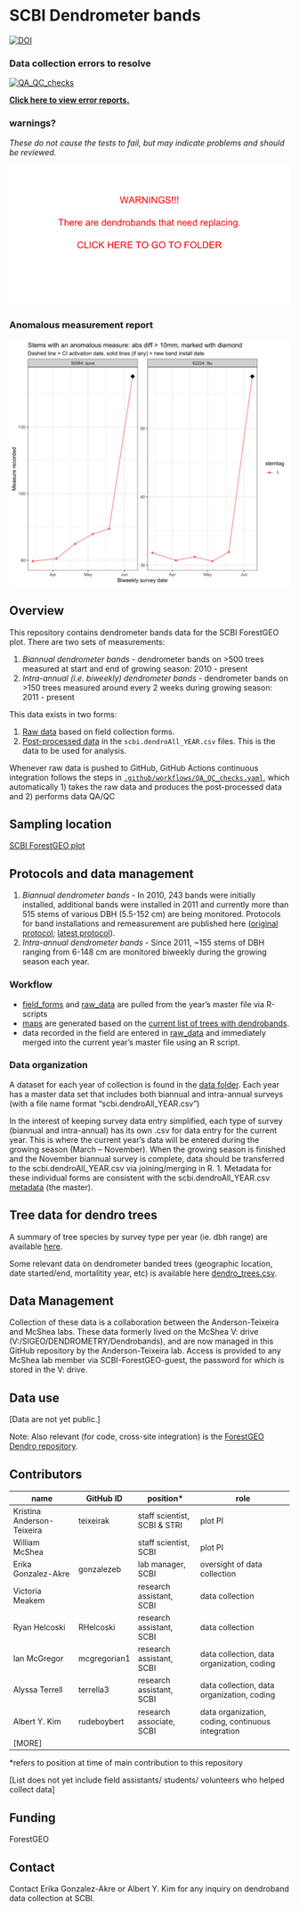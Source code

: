 SCBI Dendrometer bands
================

<!-- README.md is generated from README.Rmd. Please edit that file -->

[![DOI](https://zenodo.org/badge/150600455.svg)](https://zenodo.org/badge/latestdoi/150600455)

### Data collection errors to resolve

[![QA\_QC\_checks](https://github.com/SCBI-ForestGEO/Dendrobands/workflows/QA_QC_checks/badge.svg)](https://github.com/SCBI-ForestGEO/Dendrobands/actions)

**[Click here to view error
reports.](https://github.com/SCBI-ForestGEO/Dendrobands/tree/master/testthat/reports)**

### warnings?

*These do not cause the tests to fail, but may indicate problems and
should be reviewed.*

[![There\_is\_no\_warnings\_:-)](testthat/reports/warnings.png)](https://github.com/SCBI-ForestGEO/Dendrobands/tree/master/testthat/reports/warnings)

### Anomalous measurement report

![](testthat/reports/measurement_anomalies.png)<!-- -->

## Overview

This repository contains dendrometer bands data for the SCBI ForestGEO
plot. There are two sets of measurements:

1.  *Biannual dendrometer bands* - dendrometer bands on \>500 trees
    measured at start and end of growing season: 2010 - present
2.  *Intra-annual (i.e. biweekly) dendrometer bands* - dendrometer bands
    on \>150 trees measured around every 2 weeks during growing season:
    2011 - present

This data exists in two forms:

1.  [Raw
    data](https://github.com/SCBI-ForestGEO/Dendrobands/tree/master/resources/raw_data/)
    based on field collection forms.
2.  [Post-processed
    data](https://github.com/SCBI-ForestGEO/Dendrobands/tree/master/data/)
    in the `scbi.dendroAll_YEAR.csv` files. This is the data to be used
    for analysis.

Whenever raw data is pushed to GitHub, GitHub Actions continuous
integration follows the steps in
[`.github/workflows/QA_QC_checks.yaml`](https://github.com/SCBI-ForestGEO/Dendrobands/tree/master/.github/workflows/QA_QC_checks.yaml),
which automatically 1) takes the raw data and produces the
post-processed data and 2) performs data QA/QC

## Sampling location

[SCBI ForestGEO
plot](https://forestgeo.si.edu/sites/north-america/smithsonian-conservation-biology-institute)

## Protocols and data management

1.  *Biannual dendrometer bands* - In 2010, 243 bands were initially
    installed, additional bands were installed in 2011 and currently
    more than 515 stems of various DBH (5.5-152 cm) are being monitored.
    Protocols for band installations and remeasurement are published
    here ([original
    protocol](https://forestgeo.si.edu/sites/default/files/metal_band_dendrometer_protocol_done_1.pdf);
    [latest
    protocol](https://docs.google.com/document/d/1kCG22EAEnOVxw9Z-cPPvrHIzvRFE-j0U7anTmhJbkqM/edit)).
2.  *Intra-annual dendrometer bands* - Since 2011, \~155 stems of DBH
    ranging from 6-148 cm are monitored biweekly during the growing
    season each year.

### Workflow

  - [field\_forms](https://github.com/SCBI-ForestGEO/Dendrobands/tree/master/resources/field_forms)
    and
    [raw\_data](https://github.com/SCBI-ForestGEO/Dendrobands/tree/master/resources/raw_data)
    are pulled from the year’s master file via R-scripts
  - [maps](https://github.com/SCBI-ForestGEO/Dendrobands/tree/master/resources/maps)
    are generated based on the [current list of trees with
    dendrobands](https://github.com/SCBI-ForestGEO/Dendrobands/blob/master/data/dendro_trees.csv).
  - data recorded in the field are entered in
    [raw\_data](https://github.com/SCBI-ForestGEO/Dendrobands/tree/master/resources/raw_data)
    and immediately merged into the current year’s master file using an
    R script.

### Data organization

A dataset for each year of collection is found in the [data
folder](https://github.com/SCBI-ForestGEO/Dendrobands/tree/master/data).
Each year has a master data set that includes both biannual and
intra-annual surveys (with a file name format
“scbi.dendroAll\_YEAR.csv”)

In the interest of keeping survey data entry simplified, each type of
survey (biannual and intra-annual) has its own .csv for data entry for
the current year. This is where the current year’s data will be entered
during the growing season (March – November). When the growing season is
finished and the November biannual survey is complete, data should be
transferred to the scbi.dendroAll\_YEAR.csv via joining/merging in R. 1.
Metadata for these individual forms are consistent with the
scbi.dendroAll\_YEAR.csv
[metadata](https://github.com/SCBI-ForestGEO/Dendrobands/blob/master/data/metadata/scbi.dendroALL_%5BYEAR%5D_metadata.csv)
(the master).

## Tree data for dendro trees

A summary of tree species by survey type per year (ie. dbh range) are
available
[here](https://github.com/SCBI-ForestGEO/Dendrobands/tree/master/results/dendro_trees_dbhcount).

Some relevant data on dendrometer banded trees (geographic location,
date started/end, mortalitity year, etc) is available here
[dendro\_trees.csv](https://github.com/SCBI-ForestGEO/Dendrobands/blob/master/data/dendro_trees.csv).

## Data Management

Collection of these data is a collaboration between the
Anderson-Teixeira and McShea labs. These data formerly lived on the
McShea V: drive (V:/SIGEO/DENDROMETRY/Dendrobands), and are now managed
in this GitHub repository by the Anderson-Teixeira lab. Access is
provided to any McShea lab member via SCBI-ForestGEO-guest, the password
for which is stored in the V: drive.

## Data use

\[Data are not yet public.\]

Note: Also relevant (for code, cross-site integration) is the [ForestGEO
Dendro repository](https://github.com/forestgeo/dendro).

## Contributors

| name                       | GitHub ID    | position\*                   | role                                              |
| -------------------------- | ------------ | ---------------------------- | ------------------------------------------------- |
| Kristina Anderson-Teixeira | teixeirak    | staff scientist, SCBI & STRI | plot PI                                           |
| William McShea             |              | staff scientist, SCBI        | plot PI                                           |
| Erika Gonzalez-Akre        | gonzalezeb   | lab manager, SCBI            | oversight of data collection                      |
| Victoria Meakem            |              | research assistant, SCBI     | data collection                                   |
| Ryan Helcoski              | RHelcoski    | research assistant, SCBI     | data collection                                   |
| Ian McGregor               | mcgregorian1 | research assistant, SCBI     | data collection, data organization, coding        |
| Alyssa Terrell             | terrella3    | research assistant, SCBI     | data collection, data organization, coding        |
| Albert Y. Kim              | rudeboybert  | research associate, SCBI     | data organization, coding, continuous integration |
| \[MORE\]                   |              |                              |                                                   |

\*refers to position at time of main contribution to this repository

\[List does not yet include field assistants/ students/ volunteers who
helped collect data\]

## Funding

ForestGEO

## Contact

Contact Erika Gonzalez-Akre or Albert Y. Kim for any inquiry on
dendroband data collection at SCBI.
